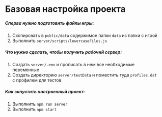 
# Базовая настройка проекта

##### Сперва нужно подготовить файлы игры:

1. Скопировать в `public/data` содержимое папки `data` из папки с игрой
2. Выполнить `server/scripts/lowercaseFiles.js`

##### Что нужно сделать, чтобы получить рабочий сервер:

1. Создать `server/.env` и прописать в нем все необходимые переменные
2. Создать директорию `server/testData` и поместить туда `profiles.dat` с профилем для тестов

##### Как запустить настроенный проект:

1. Выполнить `npm run server`
2. Выполнить `npm start`
